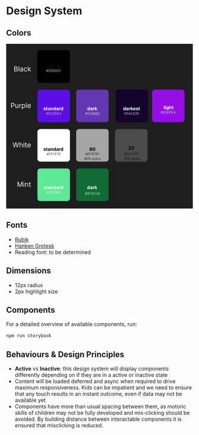 # Design System

## Colors

![colors](designs/colors.png)

## Fonts

- [Rubik](https://fonts.google.com/specimen/Rubik)
- [Hanken Grotesk](https://fonts.google.com/specimen/Hanken+Grotesk)
- Reading font: to be determined

## Dimensions

- 12px radius
- 2px highlight size

## Components

For a detailed overview of available components, run:

```bash
npm run storybook
```

## Behaviours & Design Principles

- **Active** vs **Inactive**: this design system will display components differently depending on if they are in a active or inactive state
- Content will be loaded deferred and async when required to drive maximum responsiveness. Kids can be impatient and we need to ensure that any touch results in an instant outcome, even if data may not be available yet
- Components have more than usual spacing between them, as motoric skills of children may not be fully developed and mis-clicking should be avoided. By building distance between interactable components it is ensured that misclicking is reduced.
